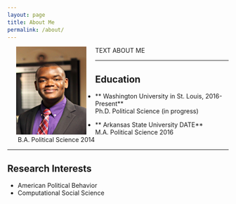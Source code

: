 ```yaml
---
layout: page
title: About Me
permalink: /about/
---
```


<img align="left" src="/assets/prof_pic.jpg" hspace="20" width="160" height="200">
TEXT ABOUT ME

---

## Education
* ** Washington University in St. Louis,  2016-Present** <br>
  Ph.D. Political Science (in progress) <br>

* ** Arkansas State University DATE** <br>
  M.A. Political Science 2016 <br>
  B.A. Political Science 2014

---

## Research Interests
* American Political Behavior
* Computational Social Science
